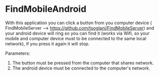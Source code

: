 # FindMobileAndroid

With this application you can click a button from you computer device ( FindMobileServer --> https://github.com/tsoglani/FindMobileServer) 
and your android device will ring so you can find it (works via Wifi, so your mobile and computer device must to be connected to the same local network), if you press it again it will stop.

Parameters:
1) The button must be pressed from the computer that shares network.
2) The android device must be connected to the computer's network.
